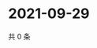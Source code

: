 # 2021-09-29

共 0 条

<!-- BEGIN WEIBO -->
<!-- 最后更新时间 Wed Sep 29 2021 12:17:40 GMT+0800 (China Standard Time) -->

<!-- END WEIBO -->
